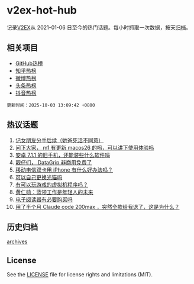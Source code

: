 # v2ex-hot-hub

 记录[V2EX](https://www.v2ex.com/)从 2021-01-06 日至今的热门话题。每小时抓取一次数据，按天[归档](archives)。
 
 ## 相关项目

- [GitHub热榜](https://github.com/snaildev/github-hot-hub)
- [知乎热榜](https://github.com/snaildev/zhihu-hot-hub)
- [微博热榜](https://github.com/snaildev/weibo-hot-hub)
- [头条热榜](https://github.com/snaildev/toutiao-hot-hub)
- [抖音热榜](https://github.com/snaildev/douyin-hot-hub)


 `更新时间：2025-10-03 13:09:42 +0800`

## 热议话题

1. [记女朋友分手后续（她爸死活不同意）](https://www.v2ex.com/t/1163215)
1. [问下大家， m1 有更新 macos26 的吗，可以讲下使用体验吗](https://www.v2ex.com/t/1163173)
1. [安卓 7.1.1 的旧手机，还能装些什么软件吗](https://www.v2ex.com/t/1163191)
1. [靓仔们， DataGrip 非商用免费了](https://www.v2ex.com/t/1163202)
1. [移动电信双卡用 iPhone 有什么好办法吗？](https://www.v2ex.com/t/1163177)
1. [可以自己更换光猫吗](https://www.v2ex.com/t/1163205)
1. [有可以玩游戏的虚拟机程序吗？](https://www.v2ex.com/t/1163149)
1. [黄仁勋：蓝领工作是年轻人的未来](https://www.v2ex.com/t/1163211)
1. [电子阅读器有必要购买吗](https://www.v2ex.com/t/1163217)
1. [用了半个月 Claude code 200max ，突然全款给我退了，这是为什么？](https://www.v2ex.com/t/1163161)

## 历史归档

[archives](archives)

## License

See the [LICENSE](LICENSE) file for license rights and limitations (MIT).
